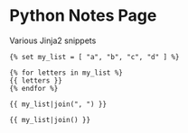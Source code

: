 # Python Notes Page
Various Jinja2 snippets 

```
{% set my_list = [ "a", "b", "c", "d" ] %}

{% for letters in my_list %}
{{ letters }}
{% endfor %}

{{ my_list|join(", ") }}

{{ my_list|join() }}
```

